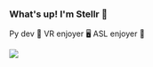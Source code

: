 ### What's up! I'm Stellr 🤟

Py dev 🐍
VR enjoyer 🖥️
ASL enjoyer 🤟

<img src="https://github-readme-stats.vercel.app/api/top-langs/?username=StellrVR&hide=jupyter%20notebook&layout=compact">
